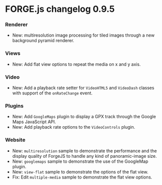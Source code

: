# FORGE.js changelog 0.9.5

### Renderer

- New: multiresolution image processing for tiled images through a new background pyramid renderer.

### Views

- New: Add flat view options to repeat the media on x and y axis.

### Video

- New: Add a playback rate setter for `VideoHTML5` and `VideoDash` classes with support of the `onRateChange` event.

### Plugins

- New: Add `GoogleMaps` plugin to display a GPX track through the Google Maps JavaScript API.
- New: Add playback rate options to the `VideoControls` plugin.

### Website

- New: `multiresolution` sample to demonstrate the performance and the display quality of ForgeJS to handle any kind of panoramic-image size.
- New: `googlemaps` sample to demonstrate the use of the GoogleMap plugin.
- New: `view-flat` sample to demonstrate the options of the flat view.
- Fix: Edit `multiple-media` sample to demonstrate the flat view options.
